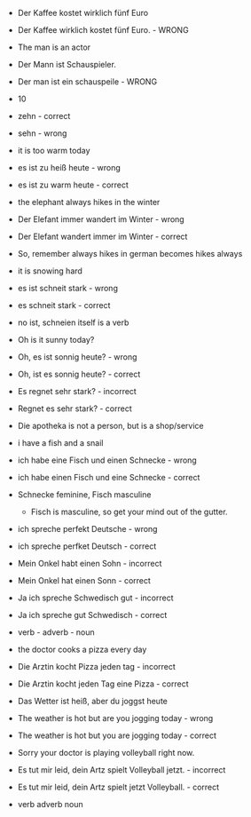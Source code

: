 - Der Kaffee kostet wirklich fünf Euro
- Der Kaffee wirklich kostet fünf Euro. - WRONG

- The man is an actor
- Der Mann ist Schauspieler.
- Der man ist ein schauspeile - WRONG

- 10
- zehn - correct
- sehn - wrong

- it is too warm today
- es ist zu heiß heute - wrong
- es ist zu warm heute - correct

- the elephant always hikes in the winter
- Der Elefant immer wandert im Winter - wrong
- Der Elefant wandert immer im Winter - correct
- So, remember always hikes in german becomes hikes always

- it is snowing hard
- es ist schneit stark - wrong
- es schneit stark - correct
- no ist, schneien itself is a verb

- Oh is it sunny today?
- Oh, es ist sonnig heute? - wrong
- Oh, ist es sonnig heute? - correct

- Es regnet sehr stark? - incorrect
- Regnet es sehr stark? - correct

- Die apotheka is not a person, but is a shop/service

- i have a fish and a snail
- ich habe eine Fisch und einen Schnecke - wrong
- ich habe einen Fisch und eine Schnecke - correct
- Schnecke feminine, Fisch masculine
  - Fisch is masculine, so get your mind out of the gutter.

- ich spreche perfekt Deutsche - wrong
- ich spreche perfket Deutsch - correct

- Mein Onkel habt einen Sohn - incorrect
- Mein Onkel hat einen Sonn - correct

- Ja ich spreche Schwedisch gut - incorrect
- Ja ich spreche gut Schwedisch - correct
- verb - adverb - noun

- the doctor cooks a pizza every day
- Die Arztin kocht Pizza jeden tag - incorrect
- Die Arztin kocht jeden Tag eine Pizza - correct

- Das Wetter ist heiß, aber du joggst heute
- The weather is hot but are you jogging today - wrong
- The weather is hot but you are jogging today - correct

- Sorry your doctor is playing volleyball right now.
- Es tut mir leid, dein Artz spielt Volleyball jetzt. - incorrect
- Es tut mir leid, dein Artz spielt jetzt Volleyball. - correct
- verb adverb noun